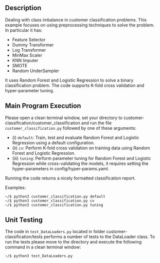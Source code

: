 
## Description

Dealing with class imbalance in customer classification problems. This example focuses on using preprocessing techniques to solve the problem. In particular it has:

- Feature Selector
- Dummy Transformer
- Log Transformer
- MinMax Scaler
- KNN Imputer
- SMOTE
- Random UnderSampler

It uses Random Forest and Logistic Regression to solve a binary classification problem. The code supports K-fold cross validation and hyper-parameter tuning.

## Main Program Execution

Please open a clean terminal window, set your directory to customer-classification/customer_classification and run the file `customer_classification.py` followed by one of these arguments:

- (i) `default`: Train, test and evaluate Random Forest and Logistic Regression using a default configuration.
- (ii) `cv`: Perform K-fold cross validation on training data using Random Forest and Logistic Regression.
- (iii) `tuning`: Perform parameter tuning for Random Forest and Logistic Regression while cross-validating the models, it requires setting the hyper-parameters in config/hyper-params.yaml. 

Running the code returns a nicely formatted classification report.

Examples:

```
~/$ python3 customer_classification.py default
~/$ python3 customer_classification.py cv
~/$ python3 customer_classification.py tuning
```

## Unit Testing

The code in `test_DataLoaders.py` located in folder customer-classification/tests performs a number of tests to the DataLoader class. To run the tests please move to the directory and execute the following command in a clean terminal window:

```
~/$ python3 test_DataLoaders.py
```